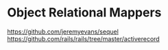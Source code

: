 # Object Relational Mappers

https://github.com/jeremyevans/sequel
https://github.com/rails/rails/tree/master/activerecord

